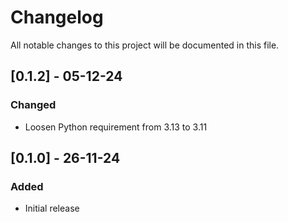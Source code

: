 # Changelog

All notable changes to this project will be documented in this file.

## [0.1.2] - 05-12-24

### Changed

- Loosen Python requirement from 3.13 to 3.11

## [0.1.0] - 26-11-24

### Added

- Initial release